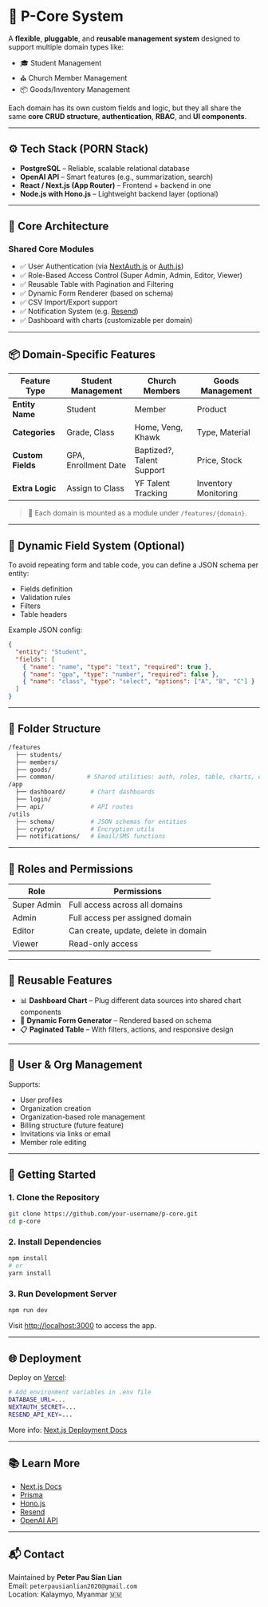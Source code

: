# 🧩 P-Core System

A **flexible**, **pluggable**, and **reusable management system** designed to support multiple domain types like:

- 🎓 Student Management  
- ⛪ Church Member Management  
- 📦 Goods/Inventory Management  

Each domain has its own custom fields and logic, but they all share the same **core CRUD structure**, **authentication**, **RBAC**, and **UI components**.

---

## ⚙️ Tech Stack (PORN Stack)

- **PostgreSQL** – Reliable, scalable relational database  
- **OpenAI API** – Smart features (e.g., summarization, search)  
- **React / Next.js (App Router)** – Frontend + backend in one  
- **Node.js with Hono.js** – Lightweight backend layer (optional)  

---

## 🔧 Core Architecture

### Shared Core Modules

- ✅ User Authentication (via [NextAuth.js](https://next-auth.js.org) or [Auth.js](https://authjs.dev))
- ✅ Role-Based Access Control (Super Admin, Admin, Editor, Viewer)
- ✅ Reusable Table with Pagination and Filtering
- ✅ Dynamic Form Renderer (based on schema)
- ✅ CSV Import/Export support
- ✅ Notification System (e.g. [Resend](https://resend.com))
- ✅ Dashboard with charts (customizable per domain)

---

## 📦 Domain-Specific Features

| Feature Type     | Student Management          | Church Members              | Goods Management          |
|------------------|-----------------------------|-----------------------------|---------------------------|
| **Entity Name**  | Student                     | Member                      | Product                   |
| **Categories**   | Grade, Class                | Home, Veng, Khawk           | Type, Material            |
| **Custom Fields**| GPA, Enrollment Date        | Baptized?, Talent Support   | Price, Stock              |
| **Extra Logic**  | Assign to Class             | YF Talent Tracking          | Inventory Monitoring      |

> 📁 Each domain is mounted as a module under `/features/{domain}`.

---

## 🧠 Dynamic Field System (Optional)

To avoid repeating form and table code, you can define a JSON schema per entity:

- Fields definition
- Validation rules
- Filters
- Table headers

Example JSON config:
```json
{
  "entity": "Student",
  "fields": [
    { "name": "name", "type": "text", "required": true },
    { "name": "gpa", "type": "number", "required": false },
    { "name": "class", "type": "select", "options": ["A", "B", "C"] }
  ]
}
```

---

## 📁 Folder Structure

```bash
/features
  ├── students/
  ├── members/
  ├── goods/
  ├── common/         # Shared utilities: auth, roles, table, charts, etc.
/app
  ├── dashboard/       # Chart dashboards
  ├── login/
  ├── api/             # API routes
/utils
  ├── schema/          # JSON schemas for entities
  ├── crypto/          # Encryption utils
  ├── notifications/   # Email/SMS functions
```

---

## 🔐 Roles and Permissions

| Role         | Permissions                              |
|--------------|-------------------------------------------|
| Super Admin  | Full access across all domains            |
| Admin        | Full access per assigned domain           |
| Editor       | Can create, update, delete in domain      |
| Viewer       | Read-only access                         |

---

## 🧪 Reusable Features

- 📊 **Dashboard Chart** – Plug different data sources into shared chart components  
- 🧾 **Dynamic Form Generator** – Rendered based on schema  
- 📋 **Paginated Table** – With filters, actions, and responsive design  

---

## 👥 User & Org Management

Supports:
- User profiles
- Organization creation
- Organization-based role management
- Billing structure (future feature)
- Invitations via links or email
- Member role editing

---

## 🚀 Getting Started

### 1. Clone the Repository
```bash
git clone https://github.com/your-username/p-core.git
cd p-core
```

### 2. Install Dependencies
```bash
npm install
# or
yarn install
```

### 3. Run Development Server
```bash
npm run dev
```

Visit [http://localhost:3000](http://localhost:3000) to access the app.

---

## 🌐 Deployment

Deploy on [Vercel](https://vercel.com/new?utm_source=create-next-app&utm_medium=default-template):

```bash
# Add environment variables in .env file
DATABASE_URL=...
NEXTAUTH_SECRET=...
RESEND_API_KEY=...
```

More info: [Next.js Deployment Docs](https://nextjs.org/docs/app/building-your-application/deploying)

---

## 📚 Learn More

- [Next.js Docs](https://nextjs.org/docs)
- [Prisma](https://www.prisma.io)
- [Hono.js](https://hono.dev)
- [Resend](https://resend.com)
- [OpenAI API](https://platform.openai.com/docs)

---

## 📬 Contact

Maintained by **Peter Pau Sian Lian**  
Email: `peterpausianlian2020@gmail.com`  
Location: Kalaymyo, Myanmar 🇲🇲  
